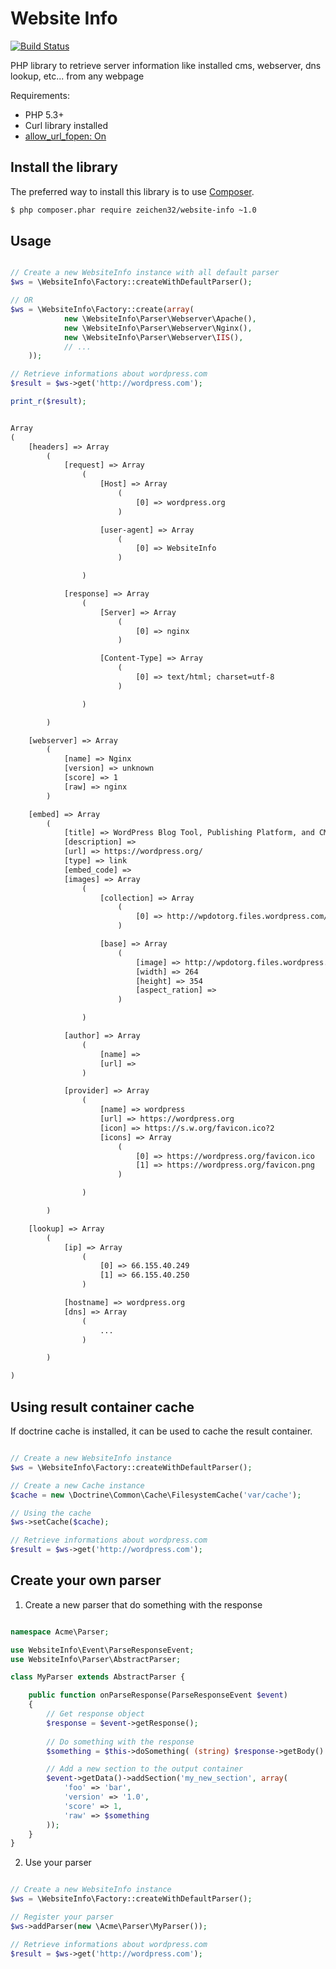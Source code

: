 Website Info
============

[![Build Status](https://travis-ci.org/Zeichen32/WebsiteInfo.svg?branch=master)](https://travis-ci.org/Zeichen32/WebsiteInfo)

PHP library to retrieve server information like installed cms, webserver, dns lookup, etc... from any webpage

Requirements:

* PHP 5.3+
* Curl library installed
* [allow_url_fopen: On](http://php.net/manual/en/filesystem.configuration.php#ini.allow-url-fopen)

Install the library
-----
The preferred way to install this library is to use [Composer](http://getcomposer.org).

``` bash
$ php composer.phar require zeichen32/website-info ~1.0
```

Usage
-----

```php

// Create a new WebsiteInfo instance with all default parser
$ws = \WebsiteInfo\Factory::createWithDefaultParser();

// OR
$ws = \WebsiteInfo\Factory::create(array(
            new \WebsiteInfo\Parser\Webserver\Apache(),
            new \WebsiteInfo\Parser\Webserver\Nginx(),
            new \WebsiteInfo\Parser\Webserver\IIS(),
            // ...
    ));

// Retrieve informations about wordpress.com
$result = $ws->get('http://wordpress.com');

print_r($result);

```

```txt

Array
(
    [headers] => Array
        (
            [request] => Array
                (
                    [Host] => Array
                        (
                            [0] => wordpress.org
                        )

                    [user-agent] => Array
                        (
                            [0] => WebsiteInfo
                        )

                )

            [response] => Array
                (
                    [Server] => Array
                        (
                            [0] => nginx
                        )

                    [Content-Type] => Array
                        (
                            [0] => text/html; charset=utf-8
                        )

                )

        )

    [webserver] => Array
        (
            [name] => Nginx
            [version] => unknown
            [score] => 1
            [raw] => nginx
        )

    [embed] => Array
        (
            [title] => WordPress Blog Tool, Publishing Platform, and CMS
            [description] =>
            [url] => https://wordpress.org/
            [type] => link
            [embed_code] =>
            [images] => Array
                (
                    [collection] => Array
                        (
                            [0] => http://wpdotorg.files.wordpress.com/2012/10/red-negative-w-crop.jpg
                        )

                    [base] => Array
                        (
                            [image] => http://wpdotorg.files.wordpress.com/2012/10/red-negative-w-crop.jpg
                            [width] => 264
                            [height] => 354
                            [aspect_ration] =>
                        )

                )

            [author] => Array
                (
                    [name] =>
                    [url] =>
                )

            [provider] => Array
                (
                    [name] => wordpress
                    [url] => https://wordpress.org
                    [icon] => https://s.w.org/favicon.ico?2
                    [icons] => Array
                        (
                            [0] => https://wordpress.org/favicon.ico
                            [1] => https://wordpress.org/favicon.png
                        )

                )

        )

    [lookup] => Array
        (
            [ip] => Array
                (
                    [0] => 66.155.40.249
                    [1] => 66.155.40.250
                )

            [hostname] => wordpress.org
            [dns] => Array
                (
                    ...
                )

        )

)
```

Using result container cache
-----

If doctrine cache is installed, it can be used to cache the result container.

```php

// Create a new WebsiteInfo instance
$ws = \WebsiteInfo\Factory::createWithDefaultParser();

// Create a new Cache instance
$cache = new \Doctrine\Common\Cache\FilesystemCache('var/cache');

// Using the cache
$ws->setCache($cache);

// Retrieve informations about wordpress.com
$result = $ws->get('http://wordpress.com');

```

Create your own parser
-----

1) Create a new parser that do something with the response

```php

namespace Acme\Parser;

use WebsiteInfo\Event\ParseResponseEvent;
use WebsiteInfo\Parser\AbstractParser;

class MyParser extends AbstractParser {

    public function onParseResponse(ParseResponseEvent $event)
    {
        // Get response object
        $response = $event->getResponse();
        
        // Do something with the response
        $something = $this->doSomething( (string) $response->getBody() );

        // Add a new section to the output container
        $event->getData()->addSection('my_new_section', array(
            'foo' => 'bar',
            'version' => '1.0',
            'score' => 1,
            'raw' => $something
        ));
    }
}

```

2) Use your parser

```php

// Create a new WebsiteInfo instance
$ws = \WebsiteInfo\Factory::createWithDefaultParser();

// Register your parser
$ws->addParser(new \Acme\Parser\MyParser());

// Retrieve informations about wordpress.com
$result = $ws->get('http://wordpress.com');

```
